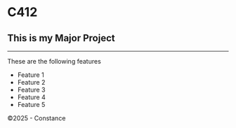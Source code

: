 # C412 

## This is my Major Project
_____________
These are the following features 
  - Feature 1
  - Feature 2
  - Feature 3
  - Feature 4
  - Feature 5

&copy;2025 - Constance 
